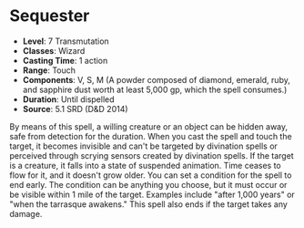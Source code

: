# Sequester

- **Level**: 7 Transmutation
- **Classes**: Wizard
- **Casting Time**: 1 action
- **Range**: Touch
- **Components**: V, S, M (A powder composed of diamond, emerald, ruby, and sapphire dust worth at least 5,000 gp, which the spell consumes.)
- **Duration**: Until dispelled
- **Source**: 5.1 SRD (D&D 2014)

By means of this spell, a willing creature or an object can be hidden away, safe from detection for the duration. When you cast the spell and touch the target, it becomes invisible and can't be targeted by divination spells or perceived through scrying sensors created by divination spells. If the target is a creature, it falls into a state of suspended animation. Time ceases to flow for it, and it doesn't grow older. You can set a condition for the spell to end early. The condition can be anything you choose, but it must occur or be visible within 1 mile of the target. Examples include "after 1,000 years" or "when the tarrasque awakens." This spell also ends if the target takes any damage.


